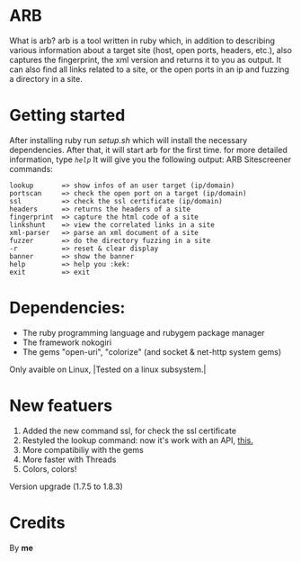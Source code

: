 # ARB 
What is arb? arb is a tool written in ruby which, in addition to describing various information about a target site (host, open ports, headers, etc.), also captures the fingerprint, the xml version and returns it to you as output. It can also find all links related to a site, or the open ports in an ip and fuzzing a directory in a site.

# Getting started
After installing ruby run _setup.sh_ which will install the necessary dependencies. After that, it will start arb for the first time. for more detailed information, type _`help`_
It will give you the following output:
ARB Sitescreener commands:

```
lookup       => show infos of an user target (ip/domain)
portscan     => check the open port on a target (ip/domain)
ssl          => check the ssl certificate (ip/domain)
headers      => returns the headers of a site
fingerprint  => capture the html code of a site
linkshunt    => view the correlated links in a site
xml-parser   => parse an xml document of a site
fuzzer       => do the directory fuzzing in a site
-r           => reset & clear display
banner       => show the banner
help         => help you :kek:
exit         => exit
```

# Dependencies:

- The ruby programming language and rubygem package manager
- The framework nokogiri
- The gems "open-uri", "colorize" (and socket & net-http system gems)

Only avaible on Linux, |Tested on a linux subsystem.|

# New featuers
1) Added the new command ssl, for check the ssl certificate
2) Restyled the lookup command: now it's work with an API, [this.](https://ipwhois.app)
3) More compatibiliy with the gems
4) More faster with Threads
5) Colors, colors!

Version upgrade (1.7.5 to 1.8.3)


# Credits
By **me**
